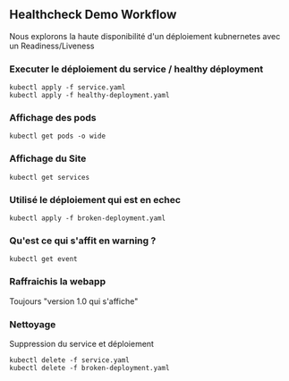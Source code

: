 ## Healthcheck Demo Workflow
Nous explorons la haute disponibilité d'un déploiement kubnernetes avec un Readiness/Liveness


### Executer le déploiement du service / healthy déployment  
```
kubectl apply -f service.yaml
kubectl apply -f healthy-deployment.yaml
```
### Affichage des pods
```
kubectl get pods -o wide
```
### Affichage du Site 
```
kubectl get services
```
### Utilisé le déploiement qui est en echec
```
kubectl apply -f broken-deployment.yaml
```

### Qu'est ce qui s'affit en warning ?
```
kubectl get event
```
### Raffraichis la webapp 
Toujours "version 1.0 qui s'affiche" 

### Nettoyage

Suppression du service et déploiement
```
kubectl delete -f service.yaml
kubectl delete -f broken-deployment.yaml
```